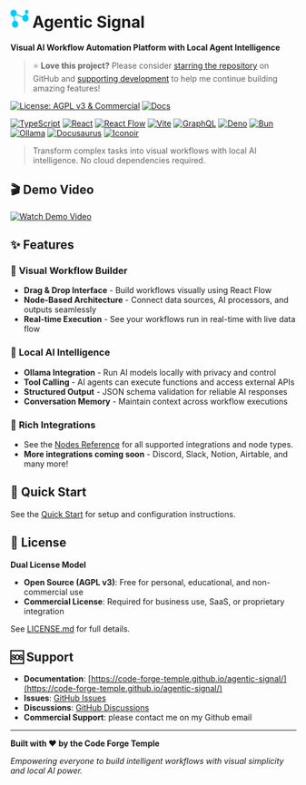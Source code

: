 # [<img src="docs/static/img/logo.svg" alt="Agentic Signal" width="32" height="32">](https://code-forge-temple.github.io/agentic-signal/) Agentic Signal

**Visual AI Workflow Automation Platform with Local Agent Intelligence**

> ⭐️ **Love this project?** Please consider [starring the repository](https://github.com/code-forge-temple/agentic-signal) on GitHub and [supporting development](https://github.com/sponsors/code-forge-temple) to help me continue building amazing features!

[![License: AGPL v3 & Commercial](https://img.shields.io/badge/License-AGPL%20v3%20%7C%20Commercial-blue.svg)](LICENSE.md)
[![Docs](https://img.shields.io/badge/docs-live-blueviolet)](https://code-forge-temple.github.io/agentic-signal/)

[![TypeScript](https://img.shields.io/badge/TypeScript-007ACC?logo=typescript&logoColor=white)](https://www.typescriptlang.org/)
[![React](https://img.shields.io/badge/React-20232A?logo=react&logoColor=61DAFB)](https://reactjs.org/)
[![React Flow](https://img.shields.io/badge/React%20Flow-FF0072?logo=reactflow&logoColor=white)](https://reactflow.dev/)
[![Vite](https://img.shields.io/badge/Vite-646CFF?logo=vite&logoColor=white)](https://vitejs.dev/)
[![GraphQL](https://img.shields.io/badge/GraphQL-E10098?logo=graphql&logoColor=white)](https://graphql.org/)
[![Deno](https://img.shields.io/badge/Deno-20232A?logo=deno&logoColor=white)](https://deno.land/)
[![Bun](https://img.shields.io/badge/Bun-20232A?logo=bun&logoColor=white)](https://bun.sh/)
[![Ollama](https://img.shields.io/badge/Ollama-000000?logo=ollama&logoColor=white)](https://ollama.ai/)
[![Docusaurus](https://img.shields.io/badge/Docusaurus-3ECC5F?logo=docusaurus&logoColor=white)](https://docusaurus.io/)
[![Iconoir](https://img.shields.io/badge/Iconoir-18181B?logo=iconoir&logoColor=white)](https://iconoir.com/)  

> Transform complex tasks into visual workflows with local AI intelligence. No cloud dependencies required.

## 🎬 Demo Video  

[<img src="https://img.youtube.com/vi/62zk8zE6UJI/maxresdefault.jpg" alt="Watch Demo Video" width="600">](https://www.youtube.com/watch?v=62zk8zE6UJI)

## ✨ Features

### 🎯 **Visual Workflow Builder**
- **Drag & Drop Interface** - Build workflows visually using React Flow
- **Node-Based Architecture** - Connect data sources, AI processors, and outputs seamlessly
- **Real-time Execution** - See your workflows run in real-time with live data flow

### 🧠 **Local AI Intelligence**
- **Ollama Integration** - Run AI models locally with privacy and control
- **Tool Calling** - AI agents can execute functions and access external APIs
- **Structured Output** - JSON schema validation for reliable AI responses
- **Conversation Memory** - Maintain context across workflow executions

### 🔗 **Rich Integrations**
- See the [Nodes Reference](https://code-forge-temple.github.io/agentic-signal/docs/nodes/overview) for all supported integrations and node types.
- **More integrations coming soon** - Discord, Slack, Notion, Airtable, and many more!

## 🚀 Quick Start

See the [Quick Start](https://code-forge-temple.github.io/agentic-signal/docs/getting-started/installation) for setup and configuration instructions.

## 📄 License

**Dual License Model**

- **Open Source (AGPL v3)**: Free for personal, educational, and non-commercial use
- **Commercial License**: Required for business use, SaaS, or proprietary integration

See [LICENSE.md](LICENSE.md) for full details.

## 🆘 Support

- **Documentation**: [https://code-forge-temple.github.io/agentic-signal/](https://code-forge-temple.github.io/agentic-signal/)
- **Issues**: [GitHub Issues](https://github.com/code-forge-temple/agentic-signal/issues)
- **Discussions**: [GitHub Discussions](https://github.com/code-forge-temple/agentic-signal/discussions)
- **Commercial Support**: please contact me on my Github email

---

**Built with ❤️ by the Code Forge Temple**

*Empowering everyone to build intelligent workflows with visual simplicity and local AI power.*